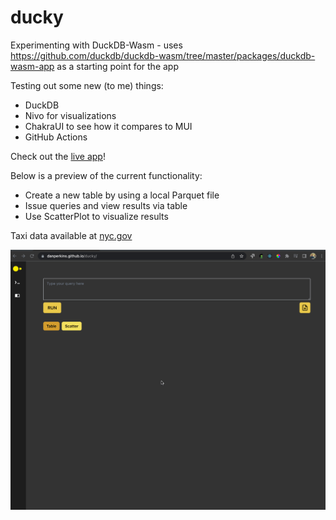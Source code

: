 # ducky
Experimenting with DuckDB-Wasm - uses https://github.com/duckdb/duckdb-wasm/tree/master/packages/duckdb-wasm-app as a starting point for the app

Testing out some new (to me) things:
- DuckDB
- Nivo for visualizations
- ChakraUI to see how it compares to MUI
- GitHub Actions

Check out the [live app](https://danperkins.github.io/ducky/)!

Below is a preview of the current functionality:
- Create a new table by using a local Parquet file
- Issue queries and view results via table
- Use ScatterPlot to visualize results

Taxi data available at [nyc.gov](https://www.nyc.gov/site/tlc/about/tlc-trip-record-data.page)

![Preview](/ducky.gif)
